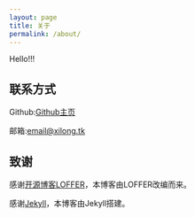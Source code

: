 ```yaml
---
layout: page
title: 关于
permalink: /about/
---
```

Hello!!!

## 联系方式

Github:[Github主页](https://github.com/xdayo)

邮箱:[email@xilong.tk](mailto:email@xilong.tk)

## 致谢

感谢[开源博客LOFFER](https://fromendworld.github.io/LOFFER)，本博客由LOFFER改编而来。

感谢[Jekyll](https://github.com/jekyll/jekyll)，本博客由Jekyll搭建。
